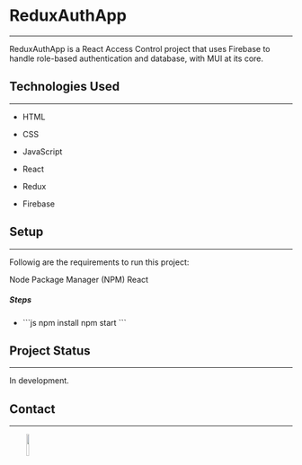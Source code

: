 <h1>ReduxAuthApp</h1>
<hr><p>ReduxAuthApp is a React Access Control project that uses Firebase to handle role-based authentication and database, with MUI at its core.</p><h2>Technologies Used</h2>
<hr><ul>
<li>HTML</li>
</ul><ul>
<li>CSS</li>
</ul><ul>
<li>JavaScript</li>
</ul><ul>
<li>React</li>
</ul><ul>
<li>Redux</li>
</ul><ul>
<li>Firebase</li>
</ul><h2>Setup</h2>
<hr><p>Followig are the requirements to run this project:</p>
<p>Node Package Manager (NPM)
React</p><h5>Steps</h5><ul>
<li>```js
npm install
npm start
```</li>
</ul><h2>Project Status</h2>
<hr><p>In development.</p><h2>Contact</h2>
<hr><p><span style="margin-right: 30px;"></span><a href="https://github.com/Sebcrk"><img target="_blank" src="https://cdn.jsdelivr.net/gh/devicons/devicon/icons/github/github-original.svg" style="width: 10%;"></a></p>